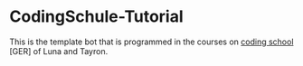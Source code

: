 # CodingSchule-Tutorial

This is the template bot that is programmed in the courses on [coding school](https://discord.gg/wXYHRGEQug) [GER] of Luna and Tayron.
